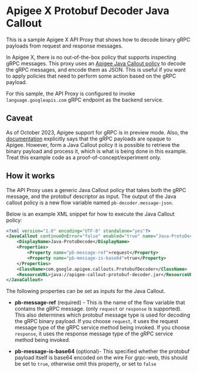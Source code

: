 # Apigee X Protobuf Decoder Java Callout

This is a sample Apigee X API Proxy that shows how to decode binary gRPC payloads from request and response messages.

In Apigee X, there is no out-of-the-box policy that supports inspecting gRPC messages. This proxy uses an [Apigee Java Callout policy](https://cloud.google.com/apigee/docs/api-platform/reference/policies/java-callout-policy)
to decode the gRPC messages, and encode them as JSON. This is useful if you want to apply policies that need to perform
some action based on the gRPC payload.

For this sample, the API Proxy is configured to invoke `language.googleapis.com` gRPC endpoint as the backend service.

## Caveat

As of October 2023, Apigee support for gRPC is in preview mode. Also, the [documentation](https://cloud.google.com/apigee/docs/api-platform/fundamentals/build-simple-api-proxy#creating-grpc-api-proxies)
explicitly says that the gRPC payloads are opaque to Apigee. However, form a Java Callout policy it is possible to retrieve the
binary payload and process it, which is what is being done in this example. Treat this example code as a proof-of-concept/experiment only.

## How it works

The API Proxy uses a generic Java Callout policy that takes both the gRPC message, and the protobuf descriptor as input.
The output of the Java callout policy is a new flow variable named `pb-decoder.message-json`.

Below is an example XML snippet for how to execute the Java Callout policy:

```xml
<?xml version="1.0" encoding="UTF-8" standalone="yes"?>
<JavaCallout continueOnError="false" enabled="true" name="Java-ProtoDecode">
    <DisplayName>Java-ProtoDecode</DisplayName>
    <Properties>
        <Property name="pb-message-ref">request</Property>
        <Property name="pb-message-is-base64">true</Property>
    </Properties>
    <ClassName>com.google.apigee.callouts.ProtobufDecoder</ClassName>
    <ResourceURL>java://apigee-callout-protobuf-decoder.jar</ResourceURL>
</JavaCallout>
```

The following properties can be set as inputs for the Java Callout.

* **pb-message-ref** (required) - This is the name of the flow variable that contains the gRPC message. (only `request` or `response` is supported).
  This also determines which protobuf message type is used for decoding the gRPC binary payload.
  If you choose `request`, it uses the request message type of the gRPC service method being invoked.
  If you choose `response`, it uses the response message type of the gRPC service method being invoked.

* **pb-message-is-base64** (optional)- This specified whether the protobuf payload itself is base64 encoded on the wire
  For grpc-web, this should be set to `true`, otherwise omit this property, or set to `false`
